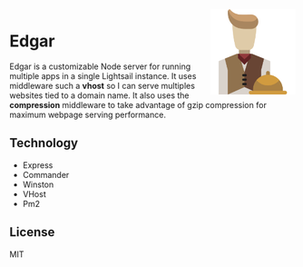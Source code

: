 
<img src='icon.png' align='right' width='150' height='150' />

# Edgar

Edgar is a customizable Node server for running multiple apps in a single Lightsail instance. It uses middleware such a **vhost** so I can serve multiples websites tied to a domain name. It also uses the **compression** middleware to take advantage of gzip compression for maximum webpage serving performance.

## Technology

* Express
* Commander
* Winston
* VHost
* Pm2

## License

MIT